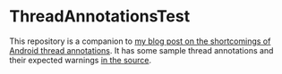 ThreadAnnotationsTest
=====================
This repository is a companion to [my blog post on the shortcomings of
Android thread annotations][post]. It has some sample thread annotations
and their expected warnings [in the source][src].

[post]: http://mcomella.xyz/blog/2016/thread-annotations.html
[src]: https://github.com/mcomella/ThreadAnnotationsTest/tree/master/app/src/main/java/xyz/mcomella/threadannotationstest
